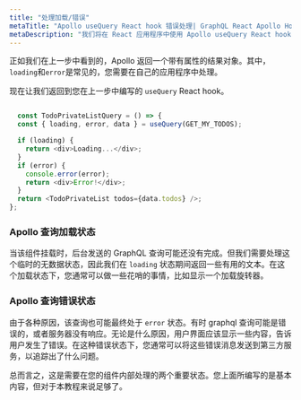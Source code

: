 ```yaml
---
title: "处理加载/错误"
metaTitle: "Apollo useQuery React hook 错误处理| GraphQL React Apollo Hook 教程"
metaDescription: "我们将在 React 应用程序中使用 Apollo useQuery React hook 属性来处理 GraphQL 加载和错误状态 - 加载和错误"
---
```


正如我们在上一步中看到的，Apollo 返回一个带有属性的结果对象。其中，`loading`和`error`是常见的，您需要在自己的应用程序中处理。

现在让我们返回到您在上一步中编写的 `useQuery` React hook。

```javascript

  const TodoPrivateListQuery = () => {
  const { loading, error, data } = useQuery(GET_MY_TODOS);

  if (loading) {
    return <div>Loading...</div>;
  }
  if (error) {
    console.error(error);
    return <div>Error!</div>;
  }
  return <TodoPrivateList todos={data.todos} />;
};

```

### Apollo 查询加载状态
当该组件挂载时，后台发送的 GraphQL 查询可能还没有完成。但我们需要处理这个临时的无数据状态，因此我们在 `loading` 状态期间返回一些有用的文本。在这个加载状态下，您通常可以做一些花哨的事情，比如显示一个加载旋转器。

### Apollo 查询错误状态
由于各种原因，该查询也可能最终处于 `error` 状态。有时 graphql 查询可能是错误的，或者服务器没有响应。无论是什么原因，用户界面应该显示一些内容，告诉用户发生了错误。在这种错误状态下，您通常可以将这些错误消息发送到第三方服务，以追踪出了什么问题。


总而言之，这是需要在您的组件内部处理的两个重要状态。您上面所编写的是基本内容，但对于本教程来说足够了。
